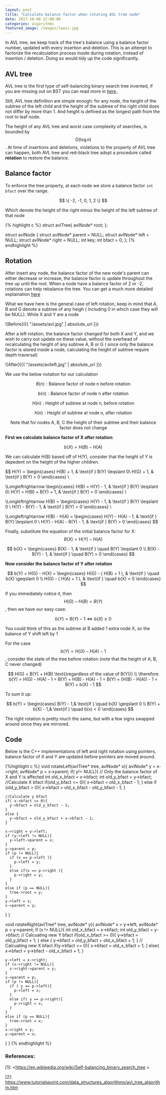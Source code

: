 ```yaml
---
layout: post
title: "Calculate balance factor when rotating AVL tree node"
date: 2017-10-08 12:00:00
categories: algorithms
featured_image: /images/lewis.jpg
---
```


In AVL tree, we keep track of the tree's balance using a balance factor number, updated with every insertion and deletion. This is an attempt to factorize the recalculation process inside during rotation, instead of insertion / deletion. Doing so would tidy up the code significantly.

## AVL tree

AVL tree is the first type of self-balancing binary search tree invented, if you are missing out on BST you can read more in [ here ][1].

Still, AVL tree definition are simple enough: for any node, the height of the subtree of the left child and the height of the subtree of the right child does not differ by more than 1. And height is defined as the longest path from the root to leaf node.

The height of any AVL tree and worst case complexity of searches, is bounded by $$ O(\log n) $$. At time of insertions and deletions, violations to the property of AVL tree can happen, both AVL tree and red-black tree adopt a procedure called **rotation** to restore the balance.

## Balance factor

To enforce the tree property, at each node we store a balance factor ```int bfact``` over the range.
<center> $$ \{ -2, -1, 0, 1, 2 \} $$</center>

Which denote the height of the right minus the height of the left subtree of that node


{% highlight c %}
struct avlTree{
  avlNode* root;
};

struct avlNode {
  struct avlNode* parent = NULL;
  struct avlNode* left = NULL;
  struct avlNode* right = NULL;
  int key;
  int bfact = 0;
};
{% endhighlight %}

## Rotation

After insert any node, the balance factor of the new node's parent can either decrease or increase, the balance factor is update throughout the tree up until the root.
When a node have a balance factor of 2 or -2, rotations can help rebalance the tree. You can get a much more detailed explaination [here][2]

What we have here is the general case of left rotation, keep in mind that A, B and G denote a subtree of any heigh ( including 0 in which case they will be NULL). While X and Y are a node

![Before]({{ "/assets/avl.jpg" | absolute_url }})

After a left rotation, the balance factor changed for both X and Y, and we wish to carry out update on these value, without the overhead of recalculating the height of any subtree A, B or G ( since only the balance factor is stored inside a node, calculating the height of subtree require depth traversal)

![After]({{ "/assets/avlleft.jpg" | absolute_url }})

We use the below notation for our calculation

$$ B(n) : \text{Balance factor of node n before rotation} $$

$$ b(n) : \text{Balance factor of node n after rotation} $$

$$ H(n) : \text{Height of subtree at node n, before rotation} $$

$$ h(n) : \text{Height of subtree at node n, after rotation} $$

$$ \text{ Note that for nodes A, B, C the height of their subtree and their balance factor does not change } $$

**First we calculate balance factor of X after rotation:**

$$ b(X) = H(B) - H(A) $$

We can calculate H(B) based off of H(Y), consider that the height of Y is depedent on the height of the higher children.

$$ H(Y) =
\begin{cases}
	H(B) + 1, & \text{if } B(Y) \leqslant 0\\
	H(G) + 1, & \text{if } B(Y) > 0
\end{cases}
\\

\Longleftrightarrow
\begin{cases}
	H(B) = H(Y) - 1, & \text{if } B(Y) \leqslant 0\\
	H(Y) = H(B) + B(Y) + 1, & \text{if } B(Y) > 0
\end{cases}
\\

\Longleftrightarrow H(B) =
\begin{cases}
	H(Y) - 1, & \text{if } B(Y) \leqslant 0 \\
	H(Y) - B(Y) - 1, & \text{if } B(Y) > 0
\end{cases}
\\

\Longleftrightarrow H(B) - H(A) =
\begin{cases}
	H(Y) - H(A) - 1, & \text{if } B(Y) \leqslant 0 \\
	H(Y) - H(A) - B(Y) - 1, & \text{if } B(Y) > 0
\end{cases}
$$

Finally, substitute the equation of the initial balance factor for X: $$ B(X) = H(Y) - H(A) $$

$$
b(X) =
\begin{cases}
	B(X) - 1,				& \text{if } \quad B(Y) \leqslant 0 \\
	B(X) - B(Y) - 1,	& \text{if } \quad B(Y) > 0
\end{cases}
$$

**Now consider the balance factor of Y after rotation**

$$ b(Y) = H(G) - H(X) =
\begin{cases}
 	H(G) - ( H(B) + 1 ), & \text{if } \quad b(X) \geqslant 0 \\
 	H(G) - ( H(A) + 1 ), & \text{if } \quad b(X) < 0
\end{cases}
$$

If you immediately notice it, then $$ H(G) - H(B) = B(Y) $$, then we have our easy case:

$$ b(Y) = B(Y) - 1 \Longleftrightarrow b(X) \geqslant 0 $$

You could think of this as the subtree at B added 1 extra node X, so the balance of Y shift left by 1

For the case $$ b(Y) = H(G) - H(A) - 1 $$, consider the state of the tree before rotation (note that the height of A, B, C never changed)

$$
H(G) = B(Y) + H(B) \text{(regardless of the value of B(Y))} \\
\therefore b(Y) = H(G) - H(A) - 1 = B(Y) + H(B) - H(A) - 1 = B(Y) + (H(B) - H(A)) - 1 = B(Y) + b(X) - 1
$$

To sum it up:

$$ b(Y) =
\begin{cases}
	B(Y) - 1,& \text{if } \quad b(X) \geqslant 0 \\
	B(Y) + b(X) - 1,& \text{if } \quad b(x) < 0
\end{cases}
$$

The right rotation is pretty much the same, but with a few signs swapped around since they are mirrored.

## Code
Below is the C++ implementations of left and right rotation using pointers, balance factor of X and Y are updated before pointers are moved around.

{%highlight c %}
void rotateLeft(avlTree* tree, avlNode* x){
  avlNode* y = x->right;
  avlNode* p = x->parent;
  if( y!= NULL){
    // Only the balance factor of X and Y is affected
    int old_x_bfact = x->bfact;
    int old_y_bfact = y->bfact;
    //Calculate X bfact
    if(old_y_bfact <= 0){
      x->bfact = old_x_bfact - 1;
    }
    else if (old_y_bfact > 0){
      x->bfact = old_x_bfact - old_y_bfact - 1;
    }

    //Calculate y bfact
    if( x->bfact >= 0){
      y->bfact = old_y_bfact - 1;
    }
    else {
      y->bfact = old_y_bfact + x->bfact - 1;
    }

    x->right = y->left;
    if (y->left != NULL){
      y->left->parent = x;
    }
    y->parent = p;
    if (p != NULL){
      if (x == p->left ){
        p->left = y;
      }
      else if(x == p->right ){
        p->right = y;
      }
    }
    else if (p == NULL){
      tree->root = y;
    }
    y->left = x;
    x->parent = y;
  }
}

void rotateRight(avlTree* tree, avlNode* y){
  avlNode* x = y->left;
  avlNode* p = y->parent;
  if (x != NULL){
    int old_x_bfact = x->bfact;
    int old_y_bfact = y->bfact;
    // Calcuating new Y bfact
    if(old_x_bfact >= 0){
      y->bfact = old_y_bfact + 1;
    }
    else {
      y->bfact = old_y_bfact + old_x_bfact + 1;
    }
    // Calcuating new X bfact
    if(y->bfact <= 0){
      x->bfact = old_x_bfact + 1;
    }
    else{
      x->bfact = y->bfact - old_x_bfact + 1;
    }

    y->left = x->right;
    if (x->right != NULL){
      x->right->parent = y;
    }
    x->parent = p;
    if (p != NULL){
      if ( y == p->left){
        p->left = x;
      }
      else if( y == p->right){
        p->right = x;
      }
    }
    else if (p == NULL){
      tree->root = x;
    }
    x->right = y;
    y->parent = x;
  }
}
{% endhighlight %}


### References:

[1]: https://en.wikipedia.org/wiki/Self-balancing_binary_search_tree "Self-balancing BST"
[2]: https://www.tutorialspoint.com/data_structures_algorithms/avl_tree_algorithm.htm "AVL tree procedures"

\[1\]: <https://en.wikipedia.org/wiki/Self-balancing_binary_search_tree >

\[2\]: <https://www.tutorialspoint.com/data_structures_algorithms/avl_tree_algorithm.htm>